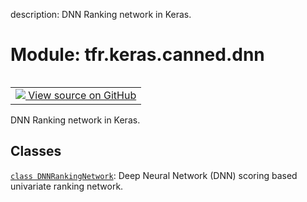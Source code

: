 description: DNN Ranking network in Keras.

<div itemscope itemtype="http://developers.google.com/ReferenceObject">
<meta itemprop="name" content="tfr.keras.canned.dnn" />
<meta itemprop="path" content="Stable" />
</div>

# Module: tfr.keras.canned.dnn

<!-- Insert buttons and diff -->

<table class="tfo-notebook-buttons tfo-api nocontent" align="left">
<td>
  <a target="_blank" href="https://github.com/tensorflow/ranking/tree/master/tensorflow_ranking/python/keras/canned/dnn.py">
    <img src="https://www.tensorflow.org/images/GitHub-Mark-32px.png" />
    View source on GitHub
  </a>
</td>
</table>

DNN Ranking network in Keras.

## Classes

[`class DNNRankingNetwork`](../../../tfr/keras/canned/DNNRankingNetwork.md):
Deep Neural Network (DNN) scoring based univariate ranking network.
